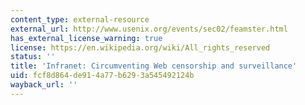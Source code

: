```yaml
---
content_type: external-resource
external_url: http://www.usenix.org/events/sec02/feamster.html
has_external_license_warning: true
license: https://en.wikipedia.org/wiki/All_rights_reserved
status: ''
title: 'Infranet: Circumventing Web censorship and surveillance'
uid: fcf8d864-de91-4a77-b629-3a545492124b
wayback_url: ''
---
```


